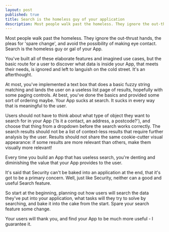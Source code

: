 ```yaml
---
layout: post
published: true
title: Search is the homeless guy of your application
description: Most people walk past the homeless. They ignore the out-thrust hands, the pleas for 'spare change', and avoid the possibility of making eye contact. Search is the homeless guy or gal of your App.  
---
```


Most people walk past the homeless. They ignore the out-thrust hands, the pleas for 'spare change', and avoid the possibility of making eye contact. Search is the homeless guy or gal of your App. 

You've built all of these elaborate features and imagined use cases, but the basic route for a user to discover what data is inside your App, that meets their needs, is ignored and left to languish on the cold street. It's an afterthought. 

At most, you've implemented a text box that does a basic fuzzy string matching and lands the user on a useless list page of results, hopefully with some paging controls. At best, you've done the basics and provided some sort of ordering maybe. Your App sucks at search. It sucks in every way that is meaningful to the user. 

Users should not have to think about what type of object they want to search for in your App ('Is it a contact, an address, a postcode?'), and choose that thing from a dropdown before the search works correctly. The search results should not be a list of context-less results that require further analysis by the user. Results should not share the same cookie-cutter visual appearance: if some results are more relevant than others, make them visually more relevant! 

Every time you build an App that has useless search, you're denting and diminishing the value that your App provides to the user. 

It's said that Security can't be baked into an application at the end, that it's got to be a primary concern. Well, just like Security, neither can a good and useful Search feature. 

So start at the beginning, planning out how users will search the data they've put into your application, what tasks will they try to solve by searching, and bake it into the cake from the start. Spare your search feature some change. 

Your users will thank you, and find your App to be much more useful - I guarantee it. 